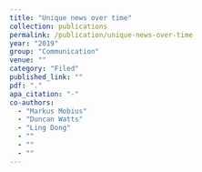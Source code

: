 ```yaml
---
title: "Unique news over time"
collection: publications
permalink: /publication/unique-news-over-time
year: "2019"
group: "Communication"
venue: ""
category: "Filed"
published_link: ""
pdf: "."
apa_citation: "-"
co-authors:
  - "Markus Mobius"
  - "Duncan Watts"
  - "Ling Dong"
  - ""
  - ""
  - ""
---
```

